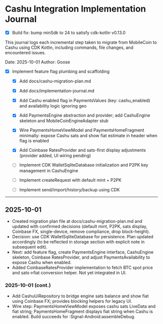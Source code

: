 # Cashu Integration Implementation Journal

- [x] Build fix: bump minSdk to 24 to satisfy cdk-kotlin v0.13.0

This journal logs each incremental step taken to migrate from MobileCoin to Cashu using CDK Kotlin, including commands, file changes, and encountered issues.

Date: 2025-10-01
Author: Goose
- [x] Implement feature flag plumbing and scaffolding
  - [x] Add docs/cashu-migration-plan.md
  - [x] Add docs/implementation-journal.md
  - [x] Add Cashu enabled flag in PaymentsValues (key: cashu_enabled) and availability logic ignoring geo
  - [x] Add PaymentsEngine abstraction and provider; add CashuEngine skeleton and MobileCoinEngineAdapter stub
  - [x] Wire PaymentsHomeViewModel and PaymentsHomeFragment minimally: expose Cashu sats and show fiat estimate in header when flag is enabled
  - [x] Add Coinbase RatesProvider and sats-first display adjustments (provider added, UI wiring pending)
  - [ ] Implement CDK WalletSqliteDatabase initialization and P2PK key management in CashuEngine
  - [ ] Implement createRequest with default mint + P2PK
  - [ ] Implement send/import/history/backup using CDK


---

## 2025-10-01

- Created migration plan file at docs/cashu-migration-plan.md and updated with confirmed decisions (default mint, P2PK, sats display, Coinbase FX, single-device, remove compliance, drop block-height).
- Decision: use CDK WalletSqliteDatabase for persistence. Plan updated accordingly (to be reflected in storage section with explicit note in subsequent edit).
- Next: add feature flag, create PaymentsEngine interface, CashuEngine skeleton, Coinbase RatesProvider, and adjust PaymentsAvailability to expose Cashu when enabled.
- Added CoinbaseRatesProvider implementation to fetch BTC spot price and sats->fiat conversion helper. Not yet integrated in UI.

### 2025-10-01 (cont.)
- Add CashuUiRepository to bridge engine sats balance and show fiat using Coinbase FX; provides blocking helpers for legacy UI.
- Wire step: PaymentsHomeViewModel exposes cashu sats LiveData and fiat string; PaymentsHomeFragment displays fiat string when Cashu is enabled. Build succeeds for :Signal-Android:assembleDebug.

